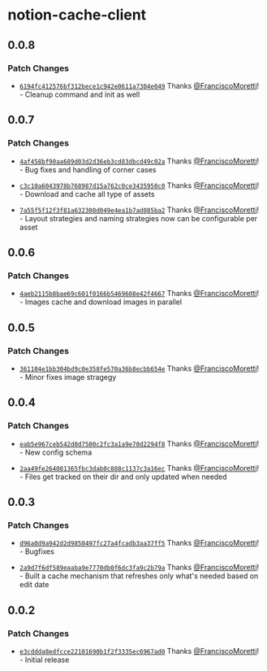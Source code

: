 # notion-cache-client

## 0.0.8

### Patch Changes

- [`6194fc412576bf312bece1c942e0611a7304e049`](https://github.com/FranciscoMoretti/notion-downloader/commit/6194fc412576bf312bece1c942e0611a7304e049) Thanks [@FranciscoMoretti](https://github.com/FranciscoMoretti)! - Cleanup command and init as well

## 0.0.7

### Patch Changes

- [`4af458bf90aa689d03d2d36eb3cd83dbcd49c02a`](https://github.com/FranciscoMoretti/notion-downloader/commit/4af458bf90aa689d03d2d36eb3cd83dbcd49c02a) Thanks [@FranciscoMoretti](https://github.com/FranciscoMoretti)! - Bug fixes and handling of corner cases

- [`c3c10a6043978b768987d15a762c0ce3435950c0`](https://github.com/FranciscoMoretti/notion-downloader/commit/c3c10a6043978b768987d15a762c0ce3435950c0) Thanks [@FranciscoMoretti](https://github.com/FranciscoMoretti)! - Download and cache all type of assets

- [`7a55f5f12f3f81a632308d049e4ea1b7ad085ba2`](https://github.com/FranciscoMoretti/notion-downloader/commit/7a55f5f12f3f81a632308d049e4ea1b7ad085ba2) Thanks [@FranciscoMoretti](https://github.com/FranciscoMoretti)! - Layout strategies and naming strategies now can be configurable per asset

## 0.0.6

### Patch Changes

- [`4aeb2115b8bae69c601f0166b5469608e42f4667`](https://github.com/FranciscoMoretti/notion-downloader/commit/4aeb2115b8bae69c601f0166b5469608e42f4667) Thanks [@FranciscoMoretti](https://github.com/FranciscoMoretti)! - Images cache and download images in parallel

## 0.0.5

### Patch Changes

- [`361104e1bb304bd9c0e358fe570a36b8ecbb654e`](https://github.com/FranciscoMoretti/notion-downloader/commit/361104e1bb304bd9c0e358fe570a36b8ecbb654e) Thanks [@FranciscoMoretti](https://github.com/FranciscoMoretti)! - Minor fixes image stragegy

## 0.0.4

### Patch Changes

- [`eab5e967ceb542d0d7500c2fc3a1a9e70d2294f8`](https://github.com/FranciscoMoretti/notion-downloader/commit/eab5e967ceb542d0d7500c2fc3a1a9e70d2294f8) Thanks [@FranciscoMoretti](https://github.com/FranciscoMoretti)! - New config schema

- [`2aa49fe264081365fbc3dab0c888c1137c3a16ec`](https://github.com/FranciscoMoretti/notion-downloader/commit/2aa49fe264081365fbc3dab0c888c1137c3a16ec) Thanks [@FranciscoMoretti](https://github.com/FranciscoMoretti)! - Files get tracked on their dir and only updated when needed

## 0.0.3

### Patch Changes

- [`d96a0d9a942d2d9850497fc27a4fcadb3aa37ff5`](https://github.com/FranciscoMoretti/notion-downloader/commit/d96a0d9a942d2d9850497fc27a4fcadb3aa37ff5) Thanks [@FranciscoMoretti](https://github.com/FranciscoMoretti)! - Bugfixes

- [`2a9d7f6df589eaaba9e7770db0f6dc3fa9c2b79a`](https://github.com/FranciscoMoretti/notion-downloader/commit/2a9d7f6df589eaaba9e7770db0f6dc3fa9c2b79a) Thanks [@FranciscoMoretti](https://github.com/FranciscoMoretti)! - Built a cache mechanism that refreshes only what's needed based on edit date

## 0.0.2

### Patch Changes

- [`e3cddda8edfcce22101690b1f2f3335ec6967ad0`](https://github.com/FranciscoMoretti/notion-downloader/commit/e3cddda8edfcce22101690b1f2f3335ec6967ad0) Thanks [@FranciscoMoretti](https://github.com/FranciscoMoretti)! - Initial release
